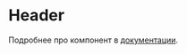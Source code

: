 # Header

Подробнее про компонент в <a href="https://lego.yandex-team.ru/lego-components/components/header/usage" target="_blank">документации</a>.
